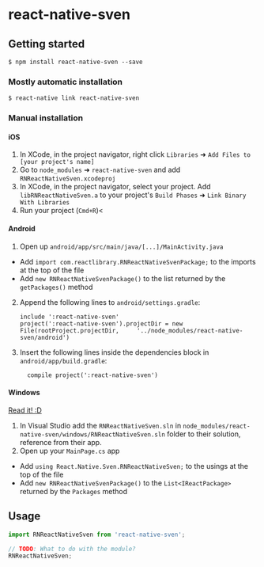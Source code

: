 
# react-native-sven

## Getting started

`$ npm install react-native-sven --save`

### Mostly automatic installation

`$ react-native link react-native-sven`

### Manual installation


#### iOS

1. In XCode, in the project navigator, right click `Libraries` ➜ `Add Files to [your project's name]`
2. Go to `node_modules` ➜ `react-native-sven` and add `RNReactNativeSven.xcodeproj`
3. In XCode, in the project navigator, select your project. Add `libRNReactNativeSven.a` to your project's `Build Phases` ➜ `Link Binary With Libraries`
4. Run your project (`Cmd+R`)<

#### Android

1. Open up `android/app/src/main/java/[...]/MainActivity.java`
  - Add `import com.reactlibrary.RNReactNativeSvenPackage;` to the imports at the top of the file
  - Add `new RNReactNativeSvenPackage()` to the list returned by the `getPackages()` method
2. Append the following lines to `android/settings.gradle`:
  	```
  	include ':react-native-sven'
  	project(':react-native-sven').projectDir = new File(rootProject.projectDir, 	'../node_modules/react-native-sven/android')
  	```
3. Insert the following lines inside the dependencies block in `android/app/build.gradle`:
  	```
      compile project(':react-native-sven')
  	```

#### Windows
[Read it! :D](https://github.com/ReactWindows/react-native)

1. In Visual Studio add the `RNReactNativeSven.sln` in `node_modules/react-native-sven/windows/RNReactNativeSven.sln` folder to their solution, reference from their app.
2. Open up your `MainPage.cs` app
  - Add `using React.Native.Sven.RNReactNativeSven;` to the usings at the top of the file
  - Add `new RNReactNativeSvenPackage()` to the `List<IReactPackage>` returned by the `Packages` method


## Usage
```javascript
import RNReactNativeSven from 'react-native-sven';

// TODO: What to do with the module?
RNReactNativeSven;
```
  